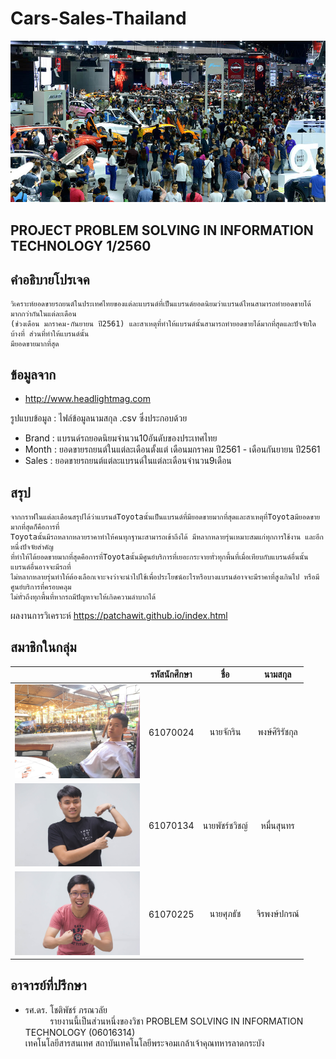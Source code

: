 # Cars-Sales-Thailand
<a href=""><img src="img/car.jpg" width="1000px"></a>
 <h2>PROJECT PROBLEM SOLVING IN INFORMATION TECHNOLOGY 1/2560</h2>

## คำอธิบายโปรเจค
    วิเคราะห์ยอดขายรถยนต์ในประเทศไทยของแต่ละแบรนด์ที่เป็นแบรนด์ยอดนิยมว่าแบรนด์ไหนสามารถทำยอดขายได้มากกว่ากันในแต่ละเดือน
    (ช่วงเดือน มกราคม-กันยายน ปี2561) และสาเหตุที่ทำให้แบรนด์นั้นสามารถทำยอดขายได้มากที่สุดและปัจจัยใดบ้างที่ ส่วนที่ทำให้แบรนด์นั้น
    มียอดขายมากที่สุด

## ข้อมูลจาก
- http://www.headlightmag.com

รูปแบบข้อมูล : ไฟล์ข้อมูลนามสกุล .csv ซึ่งประกอบด้วย
- Brand : แบรนด์รถยอดนิยมจำนวน10อันดับของประเทศไทย
- Month : ยอดขายรถยนต์ในแต่ละเดือนตั้งแต่ เดือนมกราคม ปี2561 - เดือนกันยายน ปี2561
- Sales : ยอดขายรถยนต์แต่ละแบรนด์ในแต่ละเดือนจำนวน9เดือน

## สรุป
    จากกราฟในแต่ละเดือนสรุปได้ว่าแบรนด์Toyotaนั้นเป็นแบรนด์ที่มียอดขายมากที่สุดและสาเหตุที่Toyotaมียอดขายมากที่สุดก็คือการที่
    Toyotaนั้นมีรถหลากหลายราคาทำให้คนทุกฐานะสามารถเข้าถึงได้ มีหลากหลายรุ่นเหมาะสมแก่ทุกการใช้งาน และอีกหนึ่งปัจจัยสำคัญ
    ที่ทำให้ได้ยอดขายมากที่สุดคือการที่Toyotaนั้นมีศูนย์บริการที่เยอะกระจายทั่วทุกพื้นที่เมื่อเทียบกับแบรนด์อื่นนั้น แบรนด์อื่นอาจจะมีรถที่
    ไม่หลากหลายรุ่นทำให้ต้องเลือกเจาะจงว่าจะนำไปใช้เพื่อประโยชน์อะไรหรือบางแบรนด์อาจจะมีราคาที่สูงเกินไป หรือมีศูนย์บริการที่ครอบคลุม
    ไม่ทั่วถึงทุกพื้นที่หากรถมีปัญหาจะให้เกิดความลำบากได้
ผลงานการวิเคราะห์ https://patchawit.github.io/index.html

## สมาชิกในกลุ่ม
| | รหัสนักศึกษา        | ชื่อ | นามสกุล |
|:-:| :-------------: |:----------:|:--------:|
| <a href=""><img src="img/1.jpg" width="200px"></a> | 61070024    | นายจักริน | พงษ์ศิริรัชกุล |
| <a href=""><img src="img/2.jpg" width="200px"></a> | 61070134    | นายพัชร์ชวิชญ์ | หมื่นสุนทร |
| <a href=""><img src="img/3.jpg" width="200px"></a> | 61070225    | นายศุภธัช | จิรพงษ์ปกรณ์ |

## อาจารย์ที่ปรึกษา
- รศ.ดร. โชติพัชร์ ภรณวลัย
<br>&nbsp;&nbsp;&nbsp;&nbsp;&nbsp;&nbsp;&nbsp;&nbsp;&nbsp;&nbsp;รายงานนี้เป็นส่วนหนึ่งของวิชา PROBLEM SOLVING IN INFORMATION TECHNOLOGY (06016314)
<br>เทคโนโลยีสารสนเทศ สถาบันเทคโนโลยีพระจอมเกล้าเจ้าคุณทหารลาดกระบัง
  
